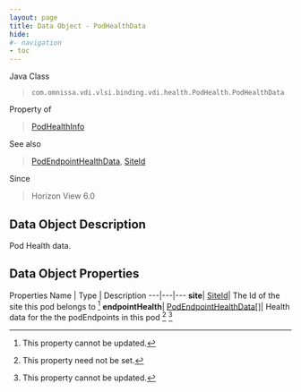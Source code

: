 ```yaml
---
layout: page
title: Data Object - PodHealthData
hide:
#- navigation
- toc
---
```






Java Class
> `com.omnissa.vdi.vlsi.binding.vdi.health.PodHealth.PodHealthData`

Property of
> [PodHealthInfo](vdi.health.PodHealth.PodHealthInfo.md#field_detail)

See also
> [PodEndpointHealthData](vdi.health.PodHealth.PodEndpointHealthData.md), [SiteId](vdi.entity.SiteId.md)

Since
> Horizon View 6.0


## Data Object Description

Pod Health data.

## Data Object Properties
Properties
Name |  Type |  Description
---|---|---
**site**| [SiteId](vdi.entity.SiteId.md)|  The Id of the site this pod belongs to [^2]
**endpointHealth**| [PodEndpointHealthData[]](vdi.health.PodHealth.PodEndpointHealthData.md)|  Health data for the the podEndpoints in this pod [^1] [^2]


 


[^1]: This property need not be set.
[^2]: This property cannot be updated.